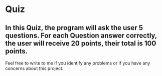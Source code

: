 # Quiz

In this Quiz, the program will ask the user 5 questions. For each Question answer correctly, the user will receive 20 points, their total is 100 points. 
---------
Feel free to write to me if you identify any problems or if you have any concerns about this project. 